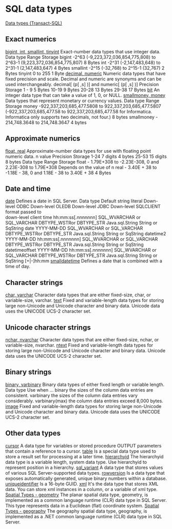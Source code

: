 # SQL data types

[Data types (Transact-SQL)](https://docs.microsoft.com/en-us/sql/t-sql/data-types/data-types-transact-sql)


## Exact numerics
[bigint, int, smallint, tinyint](https://docs.microsoft.com/en-us/sql/t-sql/data-types/int-bigint-smallint-and-tinyint-transact-sql)
  Exact-number data types that use integer data.
  Data type	  Range	                                                                    Storage
  bigint	    -2^63 (-9,223,372,036,854,775,808) to 2^63-1 (9,223,372,036,854,775,807)	8 Bytes
  int	        -2^31 (-2,147,483,648) to 2^31-1 (2,147,483,647)	                        4 Bytes
  smallint	  -2^15 (-32,768) to 2^15-1 (32,767)	                                      2 Bytes
  tinyint	    0 to 255	                                                                1 Byte
[decimal, numeric](https://docs.microsoft.com/en-us/sql/t-sql/data-types/decimal-and-numeric-transact-sql)
  Numeric data types that have fixed precision and scale. Decimal and numeric are synonyms and can be used interchangeably.
  decimal[ (p[ ,s] )] and numeric[ (p[ ,s] )]
  Precision	  Storage
  1 - 9	      5 Bytes
  10-19	      9 Bytes
  20-28	      13 Bytes
  29-38	      17 Bytes
[bit](https://docs.microsoft.com/en-us/sql/t-sql/data-types/bit-transact-sql)
  An integer data type that can take a value of 1, 0, or NULL.
[smallmoney, money](https://docs.microsoft.com/en-us/sql/t-sql/data-types/money-and-smallmoney-transact-sql)
  Data types that represent monetary or currency values.
  Data type	  Range	                                                                                         Storage
  money	      -922,337,203,685,477.5808 to 922,337,203,685,477.5807 (-922,337,203,685,477.58
              to 922,337,203,685,477.58 for Informatica. Informatica only supports two decimals, not four.)	 8 bytes
  smallmoney	- 214,748.3648 to 214,748.3647	                                                               4 bytes

## Approximate numerics
[float, real](https://docs.microsoft.com/en-us/sql/t-sql/data-types/float-and-real-transact-sql)
  Approximate-number data types for use with floating point numeric data.
  n value	  Precision	  Storage
  1-24	    7 digits	  4 bytes
  25-53	    15 digits	  8 bytes
  Data type	Range	                                                        Storage
  float	    - 1.79E+308 to -2.23E-308, 0 and 2.23E-308 to 1.79E+308	      Depends on the value of n
  real	    - 3.40E + 38 to -1.18E - 38, 0 and 1.18E - 38 to 3.40E + 38	  4 Bytes

## Date and time
[date](https://docs.microsoft.com/en-us/sql/t-sql/data-types/date-transact-sql)
  Defines a date in SQL Server.
  Data type	      Default string literal          Down-level ODBC	              Down-level OLEDB          Down-level JDBC	  Down-level SQLCLIENT
                  format passed to                              
                  down-level client
  time	          hh:mm:ss[.nnnnnnn]	            SQL_WVARCHAR or SQL_VARCHAR	  DBTYPE_WSTRor DBTYPE_STR	Java.sql.String	  String or SqString
  date	          YYYY-MM-DD	                    SQL_WVARCHAR or SQL_VARCHAR	  DBTYPE_WSTRor DBTYPE_STR	Java.sql.String	  String or SqString
  datetime2	      YYYY-MM-DD hh:mm:ss[.nnnnnnn]	  SQL_WVARCHAR or SQL_VARCHAR	  DBTYPE_WSTRor DBTYPE_STR	Java.sql.String	  String or SqString
  datetimeoffset	YYYY-MM-DD hh:mm:ss[.nnnnnnn]   SQL_WVARCHAR or SQL_VARCHAR	  DBTYPE_WSTRor DBTYPE_STR	Java.sql.String	  String or SqString
                  [+|-]hh:mm
[smalldatetime](https://docs.microsoft.com/en-us/sql/t-sql/data-types/smalldatetime-transact-sql)
  Defines a date that is combined with a time of day.

## Character strings
[char, varchar](https://docs.microsoft.com/en-us/sql/t-sql/data-types/char-and-varchar-transact-sql)
  Character data types that are either fixed-size, char, or variable-size, varchar.
[text](https://docs.microsoft.com/en-us/sql/t-sql/data-types/ntext-text-and-image-transact-sql)
  Fixed and variable-length data types for storing large non-Unicode and Unicode character and binary data. Unicode data uses the UNICODE UCS-2 character set.
  
## Unicode character strings
[nchar, nvarchar](https://docs.microsoft.com/en-us/sql/t-sql/data-types/nchar-and-nvarchar-transact-sql)
  Character data types that are either fixed-size, nchar, or variable-size, nvarchar.
[ntext](https://docs.microsoft.com/en-us/sql/t-sql/data-types/ntext-text-and-image-transact-sql)
  Fixed and variable-length data types for storing large non-Unicode and Unicode character and binary data. Unicode data uses the UNICODE UCS-2 character set.

## Binary strings
[binary, varbinary](https://docs.microsoft.com/en-us/sql/t-sql/data-types/binary-and-varbinary-transact-sql)
  Binary data types of either fixed length or variable length.
  Data type	      Use when ...
  binary	        the sizes of the column data entries are consistent.
  varbinary	      the sizes of the column data entries vary considerably.
  varbinary(max)	the column data entries exceed 8,000 bytes.
[image](https://docs.microsoft.com/en-us/sql/t-sql/data-types/ntext-text-and-image-transact-sql)
  Fixed and variable-length data types for storing large non-Unicode and Unicode character and binary data. Unicode data uses the UNICODE UCS-2 character set.

## Other data types
[cursor](https://docs.microsoft.com/en-us/sql/t-sql/data-types/cursor-transact-sql)
  A data type for variables or stored procedure OUTPUT parameters that contain a reference to a cursor.
[table](https://docs.microsoft.com/en-us/sql/t-sql/data-types/table-transact-sql)
  Is a special data type used to store a result set for processing at a later time.
[hierarchyid](https://docs.microsoft.com/en-us/sql/t-sql/data-types/hierarchyid-data-type-method-reference)
  The hierarchyid data type is a variable length, system data type. Use hierarchyid to represent position in a hierarchy.
[sql_variant](https://docs.microsoft.com/en-us/sql/t-sql/data-types/sql-variant-transact-sql)
  A data type that stores values of various SQL Server-supported data types.
[rowversion](https://docs.microsoft.com/en-us/sql/t-sql/data-types/rowversion-transact-sql)
  Is a data type that exposes automatically generated, unique binary numbers within a database.
[uniqueidentifier](https://docs.microsoft.com/en-us/sql/t-sql/data-types/uniqueidentifier-transact-sql)
  Is a 16-byte GUID.
[xml](https://docs.microsoft.com/en-us/sql/t-sql/xml/xml-transact-sql)
  It's the data type that stores XML data. You can store xml instances in a column, or a variable of xml type.
[Spatial Types - geometry](https://docs.microsoft.com/en-us/sql/t-sql/spatial-geometry/spatial-types-geometry-transact-sql)
  The planar spatial data type, geometry, is implemented as a common language runtime (CLR) data type in SQL Server. This type represents data in a Euclidean (flat) coordinate system.
[Spatial Types - geography](https://docs.microsoft.com/en-us/sql/t-sql/spatial-geography/spatial-types-geography)
  The geography spatial data type, geography, is implemented as a .NET common language runtime (CLR) data type in SQL Server.
